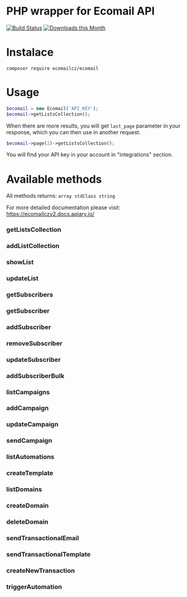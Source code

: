 # PHP wrapper for Ecomail API

[![Build Status](https://travis-ci.org/Ecomailcz/ecomail-php.svg?branch=master)](https://travis-ci.org/Ecomailcz/ecomail-php)
[![Downloads this Month](https://img.shields.io/packagist/dm/ecomailcz/ecomail.svg)](https://packagist.org/packages/ecomailcz/ecomail)

# Instalace

```shell
composer require ecomailcz/ecomail
```

# Usage

```php
$ecomail = new Ecomail('API_KEY');
$ecomail->getListsCollection();
```

When there are more results, you will get `last_page` parameter in your response, which you can then use in another request.

```php
$ecomail->page(2)->getListsCollection();
```


You will find your API key in your account in "integrations" section.

# Available methods

All methods returns: `array stdClass string`

For more detailed documentation please visit: https://ecomailczv2.docs.apiary.io/

### getListsCollection

### addListCollection

### showList

### updateList

### getSubscribers

### getSubscriber

### addSubscriber

### removeSubscriber

### updateSubscriber

### addSubscriberBulk

### listCampaigns

### addCampaign

### updateCampaign

### sendCampaign

### listAutomations

### createTemplate

### listDomains

### createDomain

### deleteDomain

### sendTransactionalEmail

### sendTransactionalTemplate

### createNewTransaction

### triggerAutomation
